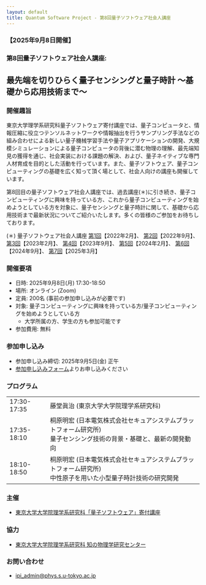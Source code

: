 ```yaml
---
layout: default
title: Quantum Software Project - 第8回量子ソフトウェア社会人講座
---
```


### 【2025年9月8日開催】
### 第8回量子ソフトウェア社会人講座:
## 最先端を切りひらく量子センシングと量子時計 〜基礎から応用技術まで〜

### 開催趣旨

東京大学理学系研究科量子ソフトウェア寄付講座では、量子コンピュータと、情報圧縮に役立つテンソルネットワークや情報抽出を行うサンプリング手法などの組み合わせによる新しい量子機械学習手法や量子アプリケーションの開発、大規模シミュレーションによる量子コンピュータの背後に潜む物理の理解、最先端知見の獲得を通じ、社会実装における課題の解決、および、量子ネイティブな専門人材育成を目的とした活動を行っています。また、量子ソフトウェア、量子コンピューティングの基礎を広く知って頂く場として、社会人向けの講座も開催しています。

第8回目の量子ソフトウェア社会人講座では、過去講座(＊)に引き続き、量子コンピューティングに興味を持っている方、これから量子コンピューティングを始めようとしている方を対象に、量子センシングと量子時計に関して、基礎から応用技術まで最新状況についてご紹介いたします。多くの皆様のご参加をお待ちしております。

(＊) 量子ソフトウェア社会人講座
[第1回](openseminar202202)【2022年2月】、
[第2回](openseminar202209)【2022年9月】、
[第3回](openseminar202302)【2023年2月】、
[第4回](openseminar202309)【2023年9月】、
[第5回](openseminar202402)【2024年2月】、
[第6回](openseminar202409)【2024年9月】、
[第7回](openseminar202503)【2025年3月】

### 開催要項

* 日時: 2025年9月8日(月) 17:30-18:50
* 場所: オンライン (Zoom)
* 定員: 200名 (事前の参加申し込みが必要です)
* 対象: 量子コンピューティングに興味を持っている方/量子コンピューティングを始めようとしている方
    * 大学所属の方、学生の方も参加可能です
* 参加費用: 無料

### 参加申し込み

* 参加申し込み締切: 2025年9月5日(金) 正午
* [参加申し込みフォーム](https://forms.gle/St4Hdt6LRG5wCSFP6)よりお申し込みください

### プログラム

<table>
<tr><td>17:30-17:35</td><td>藤堂眞治 (東京大学大学院理学系研究科)</td></tr>
<tr><td>17:35-18:10</td><td>桐原明宏 (日本電気株式会社セキュアシステムプラットフォーム研究所)<br/>量子センシング技術の背景・基礎と、最新の開発動向<br/></td></tr>
<tr><td>18:10-18:50</td><td>桐原明宏 (日本電気株式会社セキュアシステムプラットフォーム研究所)<br/>中性原子を用いた小型量子時計技術の研究開発<br/></td></tr>
</table>

### 主催

* [東京大学大学院理学系研究科「量子ソフトウェア」寄付講座](https://qsw.phys.s.u-tokyo.ac.jp)

### 協力

* [東京大学大学院理学系研究科 知の物理学研究センター](https://www.phys.s.u-tokyo.ac.jp/lp/ipi/)

### お問い合わせ

* [ipi_admin@phys.s.u-tokyo.ac.jp](mailto:ipi_admin@phys.s.u-tokyo.ac.jp)

